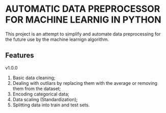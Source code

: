 # AUTOMATIC DATA PREPROCESSOR FOR MACHINE LEARNIG IN PYTHON

This project is an attempt to simplify and automate data preprocessing for the future use by the machine learnign algorithm. 

## Features

v1.0.0

 1. Basic data cleaning;
 2. Dealing with outliars by replacing them with the average or removing them from the dataset;
 3. Encoding categorical data;
 4. Data scaling (Standardization);
 5. Splitting data into train and test sets.
